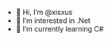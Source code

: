 - 👋 Hi, I’m @xisxus
- 👀 I’m interested in .Net
- 🌱 I’m currently learning C#


<!---
xisxus/xisxus is a ✨ special ✨ repository because its `README.md` (this file) appears on your GitHub profile.
You can click the Preview link to take a look at your changes.
--->
